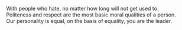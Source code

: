 With people who hate, no matter how long will not get used to.<br>
Politeness and respect are the most basic moral qualities of a person.<br>
Our personality is equal, on the basis of equality, you are the leader.
